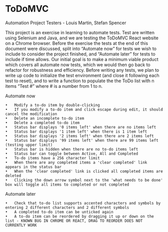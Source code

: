 # ToDoMVC
Automation Project
Testers - Louis Martin, Stefan Spencer

This project is an exercise in learning to automate tests. Test are written using Selenium and Java, and we are testing the ToDoMVC React website on a Chrome browser.
Before the exercise the tests at the end of this document were discussed, split into “Automate now” for tests we wish to include to consider the project finished, and “Automate later” for tests to include if time allows. 
Our initial goal is to make a minimum viable product which covers all automate now tests, which we would then go back to refactor for robustness and efficiency.
Before writing any tests, we plan to write up code to initialize the test environment (and close it following each test to reset), and to write a function to populate the the ToDo list with n items “Test #” where # is a number from 1 to n.

Automate now

	•	Modify a to-do item by double-clicking
	•	If you modify a to-do item and click escape during edit, it should cancel the modification
	•	Delete an incomplete to-do item
	•	Delete a completed to-do item
	•	Status bar displays '0 items left' when there are no items left 
	•	Status bar displays '1 item left' when there is 1 item left
	•	Status bar displays '2 items left' when there are 2 items left
	•	Status bar displays '99 items left' when there are 99 items left (testing upper limit)
	•	Status bar is hidden when there are no to-do items left
	•	Status bar can toggle between Active, All and Completed
	•	To-do items have a 256 character limit
	•	When there are any completed items a 'clear completed' link appears in the status bar
	•	When the 'clear completed' link is clicked all completed items are deleted
	•	Clicking the down arrow symbol next to the 'what needs to be done' box will toggle all items to completed or not completed

Automate later

	•	Check that to-do list supports accented characters and symbols by entering 2 different characters and 2 different symbols
	•	A completed to-do item can be unticked again
	•	A to-do item can be reordered by dragging it up or down on the list - KNOWN BUG IN CHROME OR REACT, DRAG TO REORDER DOES NOT CURRENTLY WORK
